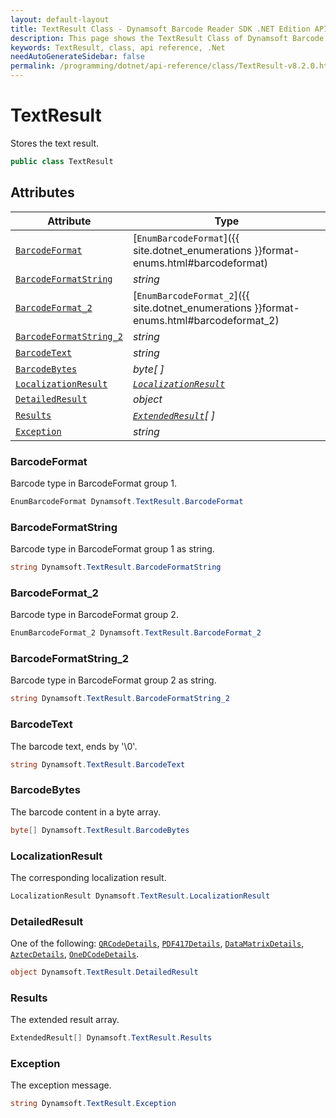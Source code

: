 ```yaml
---
layout: default-layout
title: TextResult Class - Dynamsoft Barcode Reader SDK .NET Edition API Reference
description: This page shows the TextResult Class of Dynamsoft Barcode Reader SDK .NET Edition.
keywords: TextResult, class, api reference, .Net
needAutoGenerateSidebar: false
permalink: /programming/dotnet/api-reference/class/TextResult-v8.2.0.html
---
```



# TextResult
Stores the text result.

```csharp
public class TextResult
```  

## Attributes
  
| Attribute | Type |
|---------- | ---- |
| [`BarcodeFormat`](#barcodeformat) | [`EnumBarcodeFormat`]({{ site.dotnet_enumerations }}format-enums.html#barcodeformat) |
| [`BarcodeFormatString`](#barcodeformatstring) | *string* |
| [`BarcodeFormat_2`](#barcodeformat_2) | [`EnumBarcodeFormat_2`]({{ site.dotnet_enumerations }}format-enums.html#barcodeformat_2) |
| [`BarcodeFormatString_2`](#barcodeformatstring_2) | *string* |
| [`BarcodeText`](#barcodetext) | *string* |
| [`BarcodeBytes`](#barcodebytes) | *byte[ ]* |
| [`LocalizationResult`](#localizationresult) | *[`LocalizationResult`](LocalizationResult.md)* |
| [`DetailedResult`](#detailedresult) | *object* |
| [`Results`](#results) | *[`ExtendedResult`](ExtendedResult.md)[ ]* |
| [`Exception`](#exception) | *string* |


### BarcodeFormat
Barcode type in BarcodeFormat group 1.

```csharp
EnumBarcodeFormat Dynamsoft.TextResult.BarcodeFormat
```

### BarcodeFormatString
Barcode type in BarcodeFormat group 1 as string.

```csharp
string Dynamsoft.TextResult.BarcodeFormatString
```

### BarcodeFormat_2
Barcode type in BarcodeFormat group 2.

```csharp
EnumBarcodeFormat_2 Dynamsoft.TextResult.BarcodeFormat_2
```

### BarcodeFormatString_2
Barcode type in BarcodeFormat group 2 as string.

```csharp
string Dynamsoft.TextResult.BarcodeFormatString_2
```

### BarcodeText
The barcode text, ends by '\0'.

```csharp
string Dynamsoft.TextResult.BarcodeText
```

### BarcodeBytes
The barcode content in a byte array.

```csharp
byte[] Dynamsoft.TextResult.BarcodeBytes
```

### LocalizationResult
The corresponding localization result.

```csharp
LocalizationResult Dynamsoft.TextResult.LocalizationResult
```

### DetailedResult
One of the following: [`QRCodeDetails`](QRCodeDetails.md), [`PDF417Details`](PDF417Details.md), [`DataMatrixDetails`](DataMatrixDetails.md), [`AztecDetails`](AztecDetails.md), [`OneDCodeDetails`](OneDCodeDetails.md).

```csharp
object Dynamsoft.TextResult.DetailedResult
```

### Results
The extended result array.

```csharp
ExtendedResult[] Dynamsoft.TextResult.Results
```

### Exception
The exception message.

```csharp
string Dynamsoft.TextResult.Exception
```
